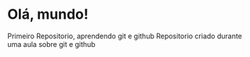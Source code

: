 # Olá, mundo!
 Primeiro Repositorio, aprendendo git e github
 Repositorio criado durante uma aula sobre git e github
